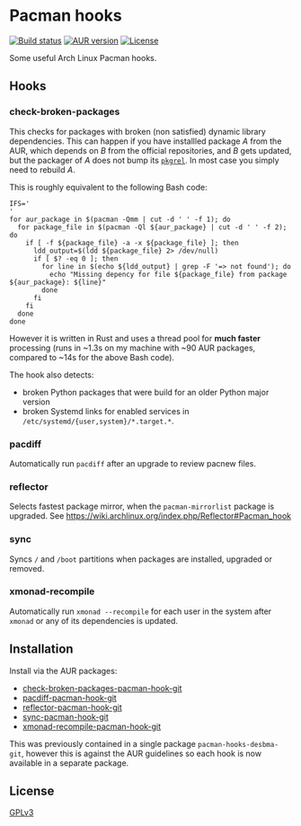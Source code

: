 Pacman hooks
============

[![Build status](https://img.shields.io/github/workflow/status/desbma/pacman-hooks/check-broken-packages.svg?style=flat)](https://github.com/desbma/pacman-hooks/actions/)
[![AUR version](https://img.shields.io/aur/version/check-broken-packages-git.svg?style=flat)](https://aur.archlinux.org/packages/check-broken-packages-pacman-hook-git/)
[![License](https://img.shields.io/github/license/desbma/pacman-hooks.svg?style=flat)](https://github.com/desbma/pacman-hooks/blob/master/LICENSE)

Some useful Arch Linux Pacman hooks.


## Hooks

### check-broken-packages

This checks for packages with broken (non satisfied) dynamic library dependencies.
This can happen if you have installled package *A* from the AUR, which depends on *B* from the official repositories, and *B* gets updated, but the packager of *A* does not bump its [`pkgrel`](https://wiki.archlinux.org/index.php/PKGBUILD#pkgrel). In most case you simply need to rebuild *A*.

This is roughly equivalent to the following Bash code:

    IFS='
    '
    for aur_package in $(pacman -Qmm | cut -d ' ' -f 1); do
      for package_file in $(pacman -Ql ${aur_package} | cut -d ' ' -f 2); do
        if [ -f ${package_file} -a -x ${package_file} ]; then
          ldd_output=$(ldd ${package_file} 2> /dev/null)
          if [ $? -eq 0 ]; then
            for line in $(echo ${ldd_output} | grep -F '=> not found'); do
              echo "Missing depency for file ${package_file} from package ${aur_package}: ${line}"
            done
          fi
        fi
      done
    done

However it is written in Rust and uses a thread pool for **much faster** processing (runs in ~1.3s on my machine with ~90 AUR packages, compared to ~14s for the above Bash code).

The hook also detects:

* broken Python packages that were build for an older Python major version
* broken Systemd links for enabled services in `/etc/systemd/{user,system}/*.target.*`.


### pacdiff

Automatically run `pacdiff` after an upgrade to review pacnew files.


### reflector

Selects fastest package mirror, when the `pacman-mirrorlist` package is upgraded.
See https://wiki.archlinux.org/index.php/Reflector#Pacman_hook


### sync

Syncs `/` and `/boot` partitions when packages are installed, upgraded or removed.


### xmonad-recompile

Automatically run `xmonad --recompile` for each user in the system after `xmonad` or any of its dependencies is updated.


## Installation

Install via the AUR packages:

* [check-broken-packages-pacman-hook-git](https://aur.archlinux.org/packages/check-broken-packages-pacman-hook-git/)
* [pacdiff-pacman-hook-git](https://aur.archlinux.org/packages/pacdiff-pacman-hook-git/)
* [reflector-pacman-hook-git](https://aur.archlinux.org/packages/reflector-pacman-hook-git/)
* [sync-pacman-hook-git](https://aur.archlinux.org/packages/sync-pacman-hook-git/)
* [xmonad-recompile-pacman-hook-git](https://aur.archlinux.org/packages/xmonad-recompile-pacman-hook-git/)

This was previously contained in a single package `pacman-hooks-desbma-git`, however this is against the AUR guidelines so each hook is now available in a separate package.

## License

[GPLv3](https://www.gnu.org/licenses/gpl-3.0-standalone.html)

